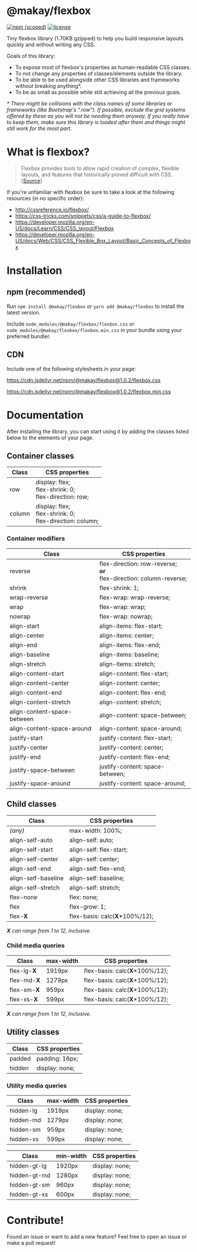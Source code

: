 # @makay/flexbox

[![npm (scoped)](https://img.shields.io/npm/v/@makay/flexbox.svg?style=flat-square)](https://www.npmjs.com/package/@makay/flexbox)
[![license](https://img.shields.io/github/license/Makay11/flexbox.svg?style=flat-square)](http://opensource.org/licenses/ISC)

Tiny flexbox library (1.70KB gzipped) to help you build responsive layouts quickly and without writing any CSS.

Goals of this library:

- To expose most of flexbox's properties as human-readable CSS classes.
- To not change any properties of classes/elements outside the library.
- To be able to be used alongside other CSS libraries and frameworks without breaking anything*.
- To be as small as possible while still achieving all the previous goals.

*\* There might be collisions with the class names of some libraries or frameworks (like Bootstrap's ".row"). If possible, exclude the grid systems offered by these as you will not be needing them anyway. If you really have to keep them, make sure this library is loaded after them and things might still work for the most part.*

# What is flexbox?
> Flexbox provides tools to allow rapid creation of complex, flexible layouts, and features that historically proved difficult with CSS. [[Source](https://developer.mozilla.org/en-US/docs/Learn/CSS/CSS_layout/Flexbox)]

If you're unfamiliar with flexbox be sure to take a look at the following resources (in no specific order):

- http://cssreference.io/flexbox/
- https://css-tricks.com/snippets/css/a-guide-to-flexbox/
- https://developer.mozilla.org/en-US/docs/Learn/CSS/CSS_layout/Flexbox
- https://developer.mozilla.org/en-US/docs/Web/CSS/CSS_Flexible_Box_Layout/Basic_Concepts_of_Flexbox

# Installation

## npm (recommended)

Run `npm install @makay/flexbox` or `yarn add @makay/flexbox` to install the latest version.

Include `node_modules/@makay/flexbox/flexbox.css` or `node_modules/@makay/flexbox/flexbox.min.css` in your bundle using your preferred bundler.

## CDN

Include  one of the following stylesheets in your page:

https://cdn.jsdelivr.net/npm/@makay/flexbox@1.0.2/flexbox.css

https://cdn.jsdelivr.net/npm/@makay/flexbox@1.0.2/flexbox.min.css

# Documentation

After installing the library, you can start using it by adding the classes listed below to the elements of your page.

## Container classes

Class|CSS properties
---|---
row|display: flex;<br>flex-shrink: 0;<br>flex-direction: row;
column|display: flex;<br>flex-shrink: 0;<br>flex-direction: column;

### Container modifiers

Class|CSS properties
---|---
reverse|flex-direction: row-reverse;<br>**or**<br>flex-direction: column-reverse;
shrink|flex-shrink: 1;
wrap-reverse|flex-wrap: wrap-reverse;
wrap|flex-wrap: wrap;
nowrap|flex-wrap: nowrap;
align-start|align-items: flex-start;
align-center|align-items: center;
align-end|align-items: flex-end;
align-baseline|align-items: baseline;
align-stretch|align-items: stretch;
align-content-start|align-content: flex-start;
align-content-center|align-content: center;
align-content-end|align-content: flex-end;
align-content-stretch|align-content: stretch;
align-content-space-between|align-content: space-between;
align-content-space-around|align-content: space-around;
justify-start|justify-content: flex-start;
justify-center|justify-content: center;
justify-end|justify-content: flex-end;
justify-space-between|justify-content: space-between;
justify-space-around|justify-content: space-around;

## Child classes

Class|CSS properties
---|---
*(any)*|max-width: 100%;
align-self-auto|align-self: auto;
align-self-start|align-self: flex-start;
align-self-center|align-self: center;
align-self-end|align-self: flex-end;
align-self-baseline|align-self: baseline;
align-self-stretch|align-self: stretch;
flex-none|flex: none;
flex|flex-grow: 1;
flex-**X**|flex-basis: calc(**X***100%/12);

***X** can range from 1 to 12, inclusive.*

### Child media queries

Class|max-width|CSS properties
---|---|---
flex-lg-**X**|1919px|flex-basis: calc(**X***100%/12);
flex-md-**X**|1279px|flex-basis: calc(**X***100%/12);
flex-sm-**X**|959px|flex-basis: calc(**X***100%/12);
flex-xs-**X**|599px|flex-basis: calc(**X***100%/12);

***X** can range from 1 to 12, inclusive.*

## Utility classes

Class|CSS properties
---|---
padded|padding: 16px;
hidden|display: none;

### Utility media queries

Class|max-width|CSS properties
---|---|---
hidden-lg|1919px|display: none;
hidden-md|1279px|display: none;
hidden-sm|959px|display: none;
hidden-xs|599px|display: none;

Class|min-width|CSS properties
---|---|---
hidden-gt-lg|1920px|display: none;
hidden-gt-md|1280px|display: none;
hidden-gt-sm|960px|display: none;
hidden-gt-xs|600px|display: none;

# Contribute!
Found an issue or want to add a new feature? Feel free to open an issue or make a pull request!

